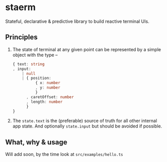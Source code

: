 # staerm

Stateful, declarative & predictive library to build reactive terminal UIs.

## Principles

1. The state of terminal at any given point can be represented by a simple object with the type &ndash;

    ```typescript
    { text: string
    , input:
        | null
        | { position:
              { x: number
              , y: number
              }
          , caretOffset: number
          , length: number
          }
    }
    ```

2. The `state.text` is the (preferable) source of truth for all other internal app state. And optionally `state.input` but should be avoided if possible.

## What, why & usage

Will add soon, by the time look at `src/examples/hello.ts`
